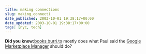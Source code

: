 ```yaml
---
title: making connections
slug: making_connecti
date_published: 2003-10-01 19:38:17+00:00
date_updated: 2003-10-01 19:38:17+00:00
tags: [nyc, tech]
---
```

**Did you know:**[books.burri.to](http://books.burri.to/) mostly does what Paul said the [Google Marketplace Manager](http://www.ftrain.com/google_takes_all.html) should do?
